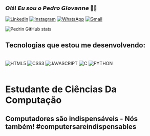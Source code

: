 ### 𝙊𝙡á! 𝙀𝙪 𝙨𝙤𝙪 𝙤 𝙋𝙚𝙙𝙧𝙤 𝙂𝙞𝙤𝙫𝙖𝙣𝙣𝙚 🙋🏽



[![Linkedin](https://img.shields.io/badge/LinkedIn-0077B5?style=for-the-badge&logo=linkedin&logoColor=white)](https://www.linkedin.com/in/pedrogiovanne/)
[![Instagram](https://img.shields.io/badge/Instagram-E4405F?style=for-the-badge&logo=instagram&logoColor=white)](https://www.instagram.com/pdrin_dev/)
[![WhatsApp](https://img.shields.io/badge/WhatsApp-25D366?style=for-the-badge&logo=whatsapp&logoColor=white)](https://api.whatsapp.com/send?phone=5538998479495)
[![Gmail](https://img.shields.io/badge/Gmail-D14836?style=for-the-badge&logo=gmail&logoColor=white)](https://is.gd/pedrin_dev)

![Pedrin GitHub stats](https://github-readme-stats.vercel.app/api?username=Pedrincss&show_icons=true&theme=tokyonight)

## Tecnologias que estou me desenvolvendo:

<div style="display: inline_block"><br/>
<img align= "center" alt="HTML5" src="https://img.shields.io/badge/HTML5-E34F26?style=for-the-badge&logo=html5&logoColor=white">
<img align= "center" alt="CSS3" src="https://img.shields.io/badge/CSS3-1572B6?style=for-the-badge&logo=css3&logoColor=white">
<img align= "center" alt="JAVASCRIPT" src="https://img.shields.io/badge/JavaScript-F7DF1E?style=for-the-badge&logo=javascript&logoColor=black">
<img align= "center" alt="C" src="https://img.shields.io/badge/C-00599C?style=for-the-badge&logo=c&logoColor=white">
<img align= "center" alt="PYTHON" src="https://img.shields.io/badge/Python-14354C?style=for-the-badge&logo=python&logoColor=white">
</div><br/>

# Estudante de Ciências Da Computação

## Computadores são indispensáveis ​​- Nós também! #computersareindispensables
